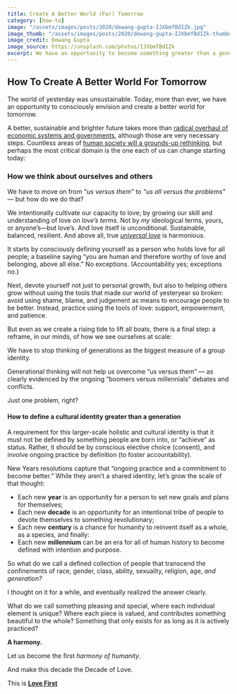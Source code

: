 ```yaml
---
title: Create A Better World (For) Tomorrow
category: [how-to]
image: "/assets/images/posts/2020/dewang-gupta-IJXbmfBdIZk.jpg"
image_thumb: "/assets/images/posts/2020/dewang-gupta-IJXbmfBdIZk-thumbnail.jpg"
image_credit: Dewang Gupta
image_source: https://unsplash.com/photos/IJXbmfBdIZk
excerpt: We have an opportunity to become something greater than a generation.
---
```



## How To Create A Better World For Tomorrow

The world of yesterday was unsustainable. Today, more than ever, we have an opportunity to consciously envision and create a better world for tomorrow.

A better, sustainable and brighter future takes more than [radical overhaul of economic systems and governments](https://www.theguardian.com/world/2020/apr/08/amsterdam-doughnut-model-mend-post-coronavirus-economy), although those are very necessary steps. Countless areas of [human society will a grounds-up rethinking](https://www.newyorker.com/culture/annals-of-inquiry/the-coronavirus-and-our-future), but perhaps the most critical domain is the one each of us can change starting today:

### How we think about ourselves and others

We have to move on from _“us versus them”_ to _“us all versus the problems”_ — but how do we do that?

We intentionally cultivate our capacity to love; by growing our skill and understanding of love _on love’s terms_. Not by _my_ ideological terms, yours, or anyone’s—but love’s. And love itself is unconditional. Sustainable, balanced, resilient. And above all, true _[universal love](https://goinglovefirst.com/definitions/what-is-universal-love)_ is harmonious.

It starts by consciously defining yourself as a person who holds love for all people; a baseline saying “you are human and therefore worthy of love and belonging, above all else.” No exceptions. (Accountability yes; exceptions no.)

Next, devote yourself not just to personal growth, but also to helping others grow without using the tools that made our world of yesteryear so broken: avoid using shame, blame, and judgement as means to encourage people to be better. Instead, practice using the tools of love: support, empowerment, and patience.

But even as we create a rising tide to lift all boats, there is a final step: a reframe, in our minds, of how we see ourselves at scale:

We have to stop thinking of generations as the biggest measure of a group identity.

Generational thinking will not help us overcome “us versus them” — as clearly evidenced by the ongoing “boomers versus millennials” debates and conflicts.

Just one problem, right?

#### How to define a cultural identity greater than a generation

A requirement for this larger-scale holistic and cultural identity is that it must not be defined by something people are born into, or “achieve” as status. Rather, it should be by conscious elective choice (consent), and involve ongoing practice by definition (to foster accountability).

New Years resolutions capture that “ongoing practice and a commitment to become better.” While they aren’t a shared identity, let’s grow the scale of that thought:

- Each new **year** is an opportunity for a person to set new goals and plans for themselves;
- Each new **decade** is an opportunity for an intentional tribe of people to devote themselves to something revolutionary;
- Each new **century** is a chance for humanity to reinvent itself as a whole, as a species, and finally:
- Each new **millennium** can be an era for all of human history to become defined with intention and purpose.

So what do we call a defined collection of people that transcend the confinements of race, gender, class, ability, sexuality, religion, age, _and generation?_

I thought on it for a while, and eventually realized the answer clearly.

What do we call something pleasing and special, where each individual element is unique? Where each piece is valued, and contributes something beautiful to the whole? Something that only exists for as long as it is actively practiced?

**A harmony.**

Let us become the first _harmony of humanity_.
<!-- You can start today. -->

And make this decade the Decade of Love.

This is **[Love First](https://goinglovefirst.com/what-is-love-first/)**
